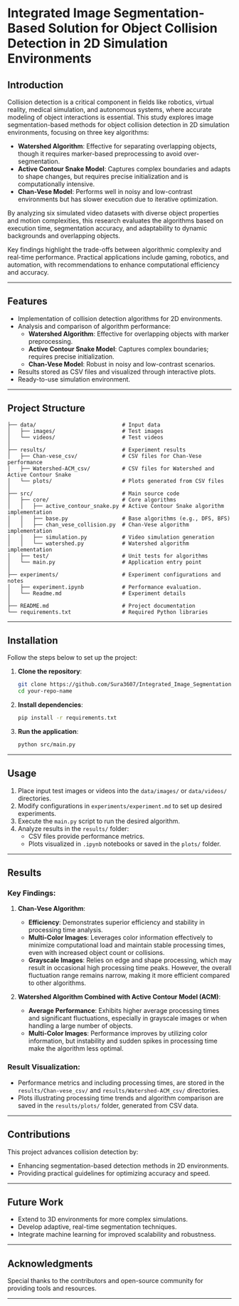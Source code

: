 # **Integrated Image Segmentation-Based Solution for Object Collision Detection in 2D Simulation Environments**

## Introduction  
Collision detection is a critical component in fields like robotics, virtual reality, medical simulation, and autonomous systems, where accurate modeling of object interactions is essential. This study explores image segmentation-based methods for object collision detection in 2D simulation environments, focusing on three key algorithms:  
- **Watershed Algorithm**: Effective for separating overlapping objects, though it requires marker-based preprocessing to avoid over-segmentation.  
- **Active Contour Snake Model**: Captures complex boundaries and adapts to shape changes, but requires precise initialization and is computationally intensive.  
- **Chan-Vese Model**: Performs well in noisy and low-contrast environments but has slower execution due to iterative optimization.  

By analyzing six simulated video datasets with diverse object properties and motion complexities, this research evaluates the algorithms based on execution time, segmentation accuracy, and adaptability to dynamic backgrounds and overlapping objects.  

Key findings highlight the trade-offs between algorithmic complexity and real-time performance. Practical applications include gaming, robotics, and automation, with recommendations to enhance computational efficiency and accuracy.  

---

## **Features**
- Implementation of collision detection algorithms for 2D environments.
- Analysis and comparison of algorithm performance:
  - **Watershed Algorithm**: Effective for overlapping objects with marker preprocessing.
  - **Active Contour Snake Model**: Captures complex boundaries; requires precise initialization.
  - **Chan-Vese Model**: Robust in noisy and low-contrast scenarios.
- Results stored as CSV files and visualized through interactive plots.
- Ready-to-use simulation environment.

---

## Project Structure  
```plaintext
├── data/                           # Input data
│   ├── images/                     # Test images
│   └── videos/                     # Test videos
│           
├── results/                        # Experiment results
│   ├── Chan-vese_csv/              # CSV files for Chan-Vese performance
│   ├── Watershed-ACM_csv/          # CSV files for Watershed and Active Contour Snake
│   └── plots/                      # Plots generated from CSV files
│                
├── src/                            # Main source code
│   ├── core/                       # Core algorithms
│   │   ├── active_contour_snake.py # Active Contour Snake algorithm implementation
│   │   ├── base.py                 # Base algorithms (e.g., DFS, BFS)
│   │   ├── chan_vese_collision.py  # Chan-Vese algorithm implementation
│   │   ├── simulation.py           # Video simulation generation
│   │   └── watershed.py            # Watershed algorithm implementation
│   ├── test/                       # Unit tests for algorithms
│   └── main.py                     # Application entry point
│           
├── experiments/                    # Experiment configurations and notes
│   ├── experiment.ipynb            # Performance evaluation.
│   └── Readme.md                   # Experiment details
│           
├── README.md                       # Project documentation
└── requirements.txt                # Required Python libraries
```

---

## **Installation**
Follow the steps below to set up the project:

1. **Clone the repository**:  
   ```bash
   git clone https://github.com/Sura3607/Integrated_Image_Segmentation-Based_Solution_for_Object-Collision_Detection_in_2D_Simulation_Environ.git
   cd your-repo-name
   ```

2. **Install dependencies**:  
   ```bash
   pip install -r requirements.txt
   ```

3. **Run the application**:  
   ```bash
   python src/main.py
   ```

---

## **Usage**
1. Place input test images or videos into the `data/images/` or `data/videos/` directories.
2. Modify configurations in `experiments/experiment.md` to set up desired experiments.
3. Execute the `main.py` script to run the desired algorithm.
4. Analyze results in the `results/` folder:
   - CSV files provide performance metrics.
   - Plots visualized in `.ipynb` notebooks or saved in the `plots/` folder.

---

## **Results**
### Key Findings:
1. **Chan-Vese Algorithm**:  
   - **Efficiency**: Demonstrates superior efficiency and stability in processing time analysis.  
   - **Multi-Color Images**: Leverages color information effectively to minimize computational load and maintain stable processing times, even with increased object count or collisions.  
   - **Grayscale Images**: Relies on edge and shape processing, which may result in occasional high processing time peaks. However, the overall fluctuation range remains narrow, making it more efficient compared to other algorithms.

2. **Watershed Algorithm Combined with Active Contour Model (ACM)**:  
   - **Average Performance**: Exhibits higher average processing times and significant fluctuations, especially in grayscale images or when handling a large number of objects.  
   - **Multi-Color Images**: Performance improves by utilizing color information, but instability and sudden spikes in processing time make the algorithm less optimal.  

### Result Visualization:
- Performance metrics and including processing times, are stored in the `results/Chan-vese_csv/` and `results/Watershed-ACM_csv/` directories.  
- Plots illustrating processing time trends and algorithm comparison are saved in the `results/plots/` folder, generated from CSV data.  

---

## **Contributions**
This project advances collision detection by:  
- Enhancing segmentation-based detection methods in 2D environments.  
- Providing practical guidelines for optimizing accuracy and speed.  

---

## **Future Work**
- Extend to 3D environments for more complex simulations.  
- Develop adaptive, real-time segmentation techniques.  
- Integrate machine learning for improved scalability and robustness.  

---

## **Acknowledgments**
Special thanks to the contributors and open-source community for providing tools and resources.

--- 

